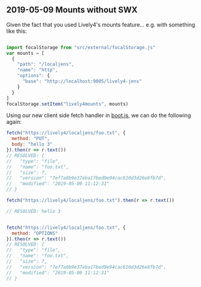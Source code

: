 ## 2019-05-09 Mounts without SWX

Given the fact that you used Lively4's mounts feature... e.g. with something like this:

```javascript

import focalStorage from "src/external/focalStorage.js"
var mounts = [
  {
    "path": "/localjens",
    "name": "http",
    "options": {
      "base": "http://localhost:9005/lively4-jens"
    }
  }
]
focalStorage.setItem("lively4mounts", mounts)

```

Using our new client side fetch handler in [boot.js](browse://boot.js), we can do the following again:

```javascript
fetch("https://lively4/localjens/foo.txt", {
  method: "PUT",
  body: "hello 3"
}).then(r => r.text())
// RESOLVED: {
//   "type": "file",
//   "name": "foo.txt",
//   "size": 7,
//   "version": "7ef7a0b9e37eba17bed9e94cac610d3d26e8fb7d",
//   "modified": "2019-05-09 11:12:31"
// }

fetch("https://lively4/localjens/foo.txt").then(r => r.text())

// RESOLVED: hello 3


fetch("https://lively4/localjens/foo.txt", {
  method: "OPTIONS"
}).then(r => r.text())
// RESOLVED: {
//   "type": "file",
//   "name": "foo.txt",
//   "size": 7,
//   "version": "7ef7a0b9e37eba17bed9e94cac610d3d26e8fb7d",
//   "modified": "2019-05-09 11:12:31"
// }

```


